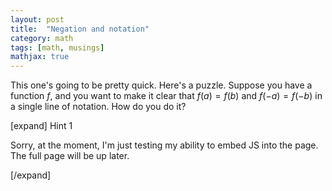 ```yaml
---
layout: post
title:  "Negation and notation"
category: math
tags: [math, musings]
mathjax: true
---
```


This one's going to be pretty quick. Here's a puzzle. Suppose you have a function $f$, and you want to make it clear that $f(a) = f(b)$ and $f(-a) = f(-b)$ in a single line of notation. How do you do it?

[expand] Hint 1

Sorry, at the moment, I'm just testing my ability to embed JS into the page. The full page will be up later.

[/expand]